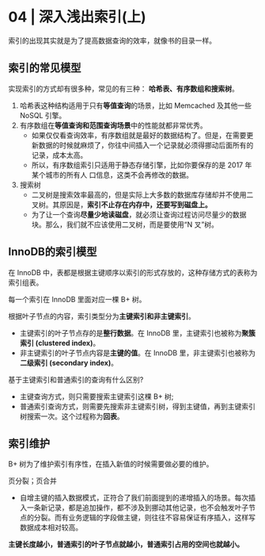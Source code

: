# 04 | 深入浅出索引(上)
索引的出现其实就是为了提高数据查询的效率，就像书的目录一样。

## 索引的常见模型
实现索引的方式却有很多种，常见的有三种：
**哈希表、有序数组和搜索树**。

1. 哈希表这种结构适用于只有**等值查询**的场景，比如 Memcached 及其他一些 NoSQL 引擎。
2. 有序数组在**等值查询和范围查询场景**中的性能就都非常优秀。
    - 如果仅仅看查询效率，有序数组就是最好的数据结构了。但是，在需要更新数据的时候就麻烦了，你往中间插入一个记录就必须得挪动后面所有的记录，成本太高。
    - 所以，有序数组索引只适用于静态存储引擎，比如你要保存的是 2017 年某个城市的所有人 口信息，这类不会再修改的数据。
3. 搜索树
    - 二叉树是搜索效率最高的，但是实际上大多数的数据库存储却并不使用二叉树。其原因是，**索引不止存在内存中，还要写到磁盘上。**
    - 为了让一个查询**尽量少地读磁盘**，就必须让查询过程访问尽量少的数据块。那么，我们就不应该使用二叉树，而是要使用“N 叉”树。


## InnoDB的索引模型
在 InnoDB 中，表都是根据主键顺序以索引的形式存放的，这种存储方式的表称为索引组表。

每一个索引在 InnoDB 里面对应一棵 B+ 树。

根据叶子节点的内容，索引类型分为**主键索引和非主键索引**。
- 主键索引的叶子节点存的是**整行数据**。在 InnoDB 里，主键索引也被称为**聚簇索引 (clustered index)**。
- 非主键索引的叶子节点内容是**主键的值**。在 InnoDB 里，非主键索引也被称为**二级索引 (secondary index)**。

基于主键索引和普通索引的查询有什么区别?
- 主键查询方式，则只需要搜索主键索引这棵 B+ 树;
- 普通索引查询方式，则需要先搜索非主键索引树，得到主键值，再到主键索引树搜索一次。这个过程称为**回表**。

## 索引维护
B+ 树为了维护索引有序性，在插入新值的时候需要做必要的维护。

页分裂；页合并

- 自增主键的插入数据模式，正符合了我们前面提到的递增插入的场景。每次插入一条新记录，都是追加操作，都不涉及到挪动其他记录，也不会触发叶子节点的分裂。而有业务逻辑的字段做主键，则往往不容易保证有序插入，这样写数据成本相对较高。

**主键长度越小，普通索引的叶子节点就越小，普通索引占用的空间也就越小。**